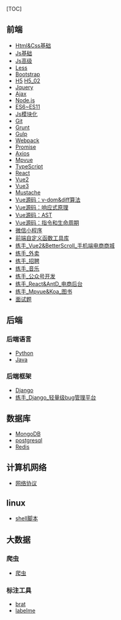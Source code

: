 [TOC]
## 前端
- [Html&Css基础](https://gitee.com/mindcons/code_total/blob/master/md_doc/html&css基础.md)
- [Js基础]()
- [Js高级]()
- [Less]()
- [Bootstrap](https://gitee.com/mindcons/code_total/blob/master/md_doc/Bootstrap.md)
- [H5](https://gitee.com/mindcons/code_total/blob/master/md_doc/h5.md)  [H5_02](https://gitee.com/mindcons/code_total/blob/master/md_doc/h5_02.md)
- [Jquery](https://gitee.com/mindcons/code_total/blob/master/md_doc/Jquery.md)
- [Ajax]()
- [Node.js]()
- [ES6~ES11]()
- [Js模块化]()
- [Git]()
- [Grunt]()
- [Gulp]()
- [Webpack]()
- [Promise]()
- [Axios]()
- [Mpvue]()
- [TypeScript]()
- [React]()
- [Vue2]()
- [Vue3]()
- [Mustache]()
- [Vue源码：v-dom&diff算法]()
- [Vue源码：响应式原理]()
- [Vue源码：AST]()
- [Vue源码：指令和生命周期]()
- [微信小程序]()
- [前端自定义函数工具库]()
- [练手_Vue2&BetterScroll_手机端电商商城]()
- [练手_外卖]()
- [练手_招聘]()
- [练手_音乐]()
- [练手_公众号开发]()
- [练手_React&AntD_电商后台]()
- [练手_Mpvue&Koa_图书]()
- [面试题]()
## 后端
### 后端语言
- [Python]()
- [Java]()
### 后端框架
- [Django]()
- [练手_Django_轻量级bug管理平台](https://gitee.com/mindcons/code_total/blob/master/md_doc/django_bug管理平台.md)

## 数据库
- [MongoDB]()
- [postgresql]()
- [Redis](https://gitee.com/mindcons/code_total/blob/master/md_doc/redis.md)

## 计算机网络
- [网络协议]()

## linux
- [shell脚本]()

## 大数据
### 爬虫
- [爬虫](https://gitee.com/mindcons/code_total/blob/master/md_doc/爬虫.md)

### 标注工具
- [brat]()
- [labelme]()

